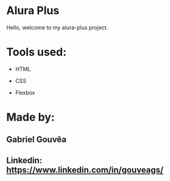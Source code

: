 # Alura Plus
Hello, welcome to my alura-plus project.

# Tools used:

* HTML

* CSS

* Flexbox

# Made by:
## Gabriel Gouvêa
## Linkedin: https://www.linkedin.com/in/gouveags/
